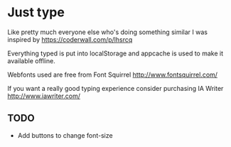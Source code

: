 # Just type

Like pretty much everyone else who's doing something similar I was inspired by https://coderwall.com/p/lhsrcq

Everything typed is put into localStorage and appcache is used to make it available offline.

Webfonts used are free from Font Squirrel http://www.fontsquirrel.com/

If you want a really good typing experience consider purchasing IA Writer http://www.iawriter.com/

## TODO

* Add buttons to change font-size
